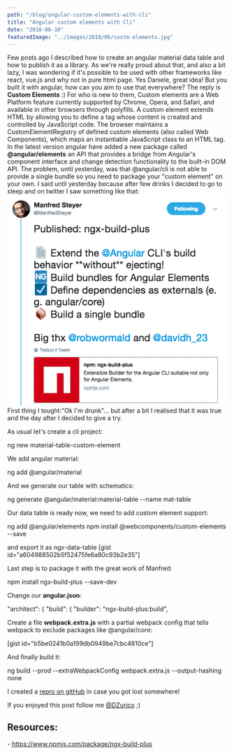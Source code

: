 ```yaml
---
path: "/blog/angular-custom-elements-with-cli"
title: "Angular custom elements with Cli"
date: "2018-06-10"
featuredImage: "../images/2018/06/custm-elements.jpg"
---
```


Few posts ago I described how to create an angular material data table and how to publish it as a library. As we're really proud about that, and also a bit lazy, I was wondering if it's possible to be used with other frameworks like react, vue.js and why not in pure html page. Yes Daniele, great idea! But you built it with angular, how can you aim to use that everywhere? The reply is **Custom Elements** :) For who is new to them, Custom elements are a Web Platform feature currently supported by Chrome, Opera, and Safari, and available in other browsers through polyfills. A custom element extends HTML by allowing you to define a tag whose content is created and controlled by JavaScript code. The browser maintains a CustomElementRegistry of defined custom elements (also called Web Components), which maps an instantiable JavaScript class to an HTML tag. In the latest version angular have added a new package called **@angular/elements** an API that provides a bridge from Angular's component interface and change detection functionality to the built-in DOM API. The problem, until yesterday, was that @angular/cli is not able to provide a single bundle so you need to package your "custom element" on your own. I said until yesterday because after few drinks I decided to go to sleep and on twitter I saw something like that: ![](../images/2018/06/Screen-Shot-2018-06-10-at-17.08.37.png) First thing I tought:"Ok I'm drunk"... but after a bit I realised that it was true and the day after I decided to give a try.

As usual let's create a cli project:

ng new material-table-custom-element

We add angular material:

ng add @angular/material

And we generate our table with schematics:

ng generate @angular/material:material-table --name mat-table

Our data table is ready now, we need to add custom element support:

ng add @angular/elements
npm install @webcomponents/custom-elements --save

and export it as ngx-data-table \[gist id="a604988502b5f52475fe6a80c93b2e35"\]

Last step is to package it with the great work of Manfred:

npm install ngx-build-plus --save-dev

Change our **angular.json**:

"architect": {
"build": {
"builder": "ngx-build-plus:build",

Create a file **webpack.extra.js** with a partial webpack config that tells webpack to exclude packages like @angular/core:

\[gist id="b5be0241b0a199db0949be7cbc4810ce"\]

And finally build it:

ng build --prod --extraWebpackConfig webpack.extra.js --output-hashing none

I created a [repro on gitHub](https://github.com/daniele-zurico/angular-material-table-custom-element) in case you got lost somewhere!

If you enjoyed this post follow me [@DZurico](https://twitter.com/DZurico) ;)

## Resources:

\- https://www.npmjs.com/package/ngx-build-plus
